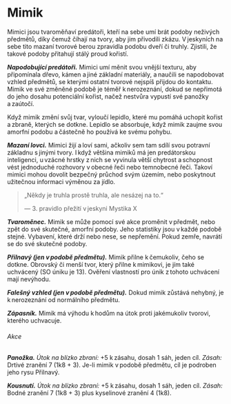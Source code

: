 # Mimik
  
Mimici jsou tvaroměňaví predátoři, kteří na sebe umí brát podoby neživých předmětů, díky čemuž číhají na tvory, aby jim přivodili zkázu. V jeskyních na sebe tito mazaní tvorové berou zpravidla podobu dveří či truhly. Zjistili, že takové podoby přitahují stálý proud kořistí.
  
***Napodobující predátoři.*** Mimici umí měnit svou vnější texturu, aby připomínala dřevo, kámen a jiné základní materiály, a naučili se napodobovat vzhled předmětů, se kterými ostatní tvorové nejspíš přijdou do kontaktu. Mimik ve své změněné podobě je téměř k nerozeznání, dokud se nepřimotá do jeho dosahu potenciální kořist, načež nestvůra vypustí své panožky a zaútočí.
  
Když mimik změní svůj tvar, vyloučí lepidlo, které mu pomáhá uchopit kořist a zbraně, kterých se dotkne. Lepidlo se absorbuje, když mimik zaujme svou amorfní podobu a částečně ho používá ke svému pohybu.
  
***Mazaní lovci.*** Mimici žijí a loví sami, ačkoliv sem tam sdílí svou potravní základnu s jinými tvory. I když většina mimiků má jen predátorskou inteligenci, u vzácné hrstky z nich se vyvinula větší chytrost a schopnost vést jednoduché rozhovory v obecné řeči nebo temnobecné řeči. Takoví mimici mohou dovolit bezpečný průchod svým územím, nebo poskytnout užitečnou informaci výměnou za jídlo.
  
> „Někdy je truhla prostě truhla, ale nesázej na to.“
>  
> — 3. pravidlo přežití v jeskyni Mystika X

<Monster 
    title="Mimik"
    subtitle="Střední obluda (tvaroměnec), neutrální"
    armor-class="12 (přirozená zbroj)"
    hit-points="58 (9k8 + 18)"
    speed="3 sáhy"
    str="17 (+3)"
    dex="12 (+1)"
    con="15 (+2)"
    int="5 (-3)"
    wis="13 (+1)"
    cha="8 (-1)"
    saving-throws=""
    skills="Nenápadnost +5"
    damage-vulnerabilities=""
    damage-resistances=""
    damage-immunities="kyselinová"
    condition-immunities="ležící"
    senses="vidění ve tmě 12 sáhů, pasivní Vnímání 11"
    languages="—"
    challenge="2 (450 ZK)"
    >
   
***Tvaroměnec.*** Mimik se může pomocí své akce proměnit v předmět, nebo zpět do své skutečné, amorfní podoby. Jeho statistiky jsou v každé podobě stejné. Vybavení, které drží nebo nese, se nepřemění. Pokud zemře, navrátí se do své skutečné podoby.
  
***Přilnavý (jen v podobě předmětu).*** Mimik přilne k čemukoliv, čeho se dotkne. Obrovský či menší tvor, který přilne k mimikovi, je jím také uchvácený (SO úniku je 13). Ověření vlastností pro únik z tohoto uchvácení mají nevýhodu.
  
***Falešný vzhled (jen v podobě předmětu).*** Dokud mimik zůstává nehybný, je k nerozeznání od normálního předmětu.
  
***Zápasník.*** Mimik má výhodu k hodům na útok proti jakémukoliv tvorovi, kterého uchvacuje.
  
###### Akce
  
***Panožka.*** *Útok na blízko zbraní:* +5 k zásahu, dosah 1 sáh, jeden cíl. *Zásah:* Drtivé zranění 7 (1k8 + 3). Je-li mimik v podobě předmětu, cíl je podroben jeho rysu Přilnavý.
  
***Kousnutí.*** *Útok na blízko zbraní:* +5 k zásahu, dosah 1 sáh, jeden cíl. *Zásah:* Bodné zranění 7 (1k8 + 3) plus kyselinové zranění 4 (1k8).

</Monster>
